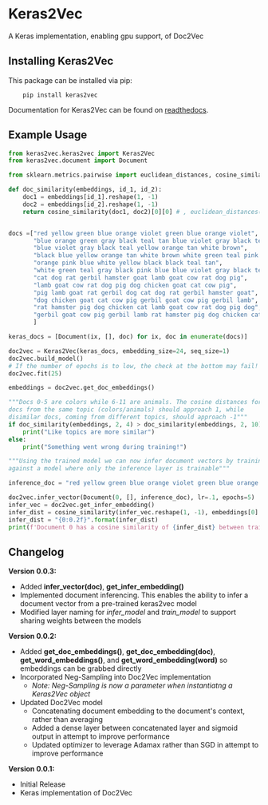 # Keras2Vec
A Keras implementation, enabling gpu support, of Doc2Vec

## Installing Keras2Vec
This package can be installed via pip:
        
        pip install keras2vec

Documentation for Keras2Vec can be found on [readthedocs](https://keras2vec.readthedocs.io/en/latest/).

## Example Usage
```python
from keras2vec.keras2vec import Keras2Vec
from keras2vec.document import Document

from sklearn.metrics.pairwise import euclidean_distances, cosine_similarity

def doc_similarity(embeddings, id_1, id_2):
    doc1 = embeddings[id_1].reshape(1, -1)
    doc2 = embeddings[id_2].reshape(1, -1)
    return cosine_similarity(doc1, doc2)[0][0] # , euclidean_distances(doc1, doc2)


docs =["red yellow green blue orange violet green blue orange violet",
       "blue orange green gray black teal tan blue violet gray black teal",
       "blue violet gray black teal yellow orange tan white brown",
       "black blue yellow orange tan white brown white green teal pink blue",
       "orange pink blue white yellow black black teal tan",
       "white green teal gray black pink blue blue violet gray black teal yellow",
       "cat dog rat gerbil hamster goat lamb goat cow rat dog pig",
       "lamb goat cow rat dog pig dog chicken goat cat cow pig",
       "pig lamb goat rat gerbil dog cat dog rat gerbil hamster goat",
       "dog chicken goat cat cow pig gerbil goat cow pig gerbil lamb",
       "rat hamster pig dog chicken cat lamb goat cow rat dog pig dog",
       "gerbil goat cow pig gerbil lamb rat hamster pig dog chicken cat"
       ]

keras_docs = [Document(ix, [], doc) for ix, doc in enumerate(docs)]

doc2vec = Keras2Vec(keras_docs, embedding_size=24, seq_size=1)
doc2vec.build_model()
# If the number of epochs is to low, the check at the bottom may fail!
doc2vec.fit(25)

embeddings = doc2vec.get_doc_embeddings()

"""Docs 0-5 are colors while 6-11 are animals. The cosine distances for
docs from the same topic (colors/animals) should approach 1, while
disimilar docs, coming from different topics, should approach -1"""
if doc_similarity(embeddings, 2, 4) > doc_similarity(embeddings, 2, 10):
    print("Like topics are more similar")
else:
    print("Something went wrong during training!")

"""Using the trained model we can now infer document vectors by training
against a model where only the inference layer is trainable"""

inference_doc = "red yellow green blue orange violet green blue orange violet"

doc2vec.infer_vector(Document(0, [], inference_doc), lr=.1, epochs=5)
infer_vec = doc2vec.get_infer_embedding()
infer_dist = cosine_similarity(infer_vec.reshape(1, -1), embeddings[0].reshape(1, -1))[0][0]
infer_dist = "{0:0.2f}".format(infer_dist)
print(f'Document 0 has a cosine similarity of {infer_dist} between train and inferred vectors')
```

## Changelog
**Version 0.0.3:**
 - Added **infer_vector(doc)**, **get_infer_embedding()**
 - Implemented document inferencing. This enables the ability to infer a document vector from a pre-trained keras2vec model
 - Modified layer naming for *infer_model* and *train_model* to support sharing weights between the models

**Version 0.0.2:**
 - Added **get_doc_embeddings()**, **get_doc_embedding(doc)**, **get_word_embeddings()**, and **get_word_embedding(word)** so embeddings can be grabbed directly
 - Incorporated Neg-Sampling into Doc2Vec implementation
   - *Note: Neg-Sampling is now a parameter when instantiatng a Keras2Vec object*
 - Updated Doc2Vec model
   - Concatenating document embedding to the document's context, rather than averaging
   - Added a dense layer between concatenated layer and sigmoid output in attempt to improve performance
   - Updated optimizer to leverage Adamax rather than SGD in attempt to improve performance

**Version 0.0.1:**
 - Initial Release
 - Keras implementation of Doc2Vec